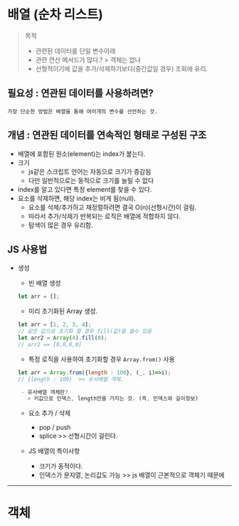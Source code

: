 # 배열 (순차 리스트)

> 목적
>
> - 관련된 데이터를 단일 변수아래
> - 관련 연산 메서드가 많다.? > 객체는 없나
> - 선형적이기에 값을 추가/삭제하기보다(중간값일 경우) 조회에 유리.

## 필요성 : 연관된 데이터를 사용하려면?

    가장 단순한 방법은 배열을 통해 여러개의 변수를 선언하는 것.

## 개념 : 연관된 데이터를 연속적인 형태로 구성된 구조

- 배열에 포함된 원소(element)는 index가 붙는다.
- 크기
  - js같은 스크립트 언어는 자동으로 크기가 증감됨
  - 다만 일반적으로는 동적으로 크기를 늘릴 수 없다
- index를 알고 있다면 특정 element를 찾을 수 있다.
- 요소를 삭제하면, 해당 index는 비게 됨(null).
  - 요소를 삭제/추가하고 재정렬하려면 결국 O(n)(선형시간)이 걸림.
  - 따라서 추가/삭제가 반복되는 로직은 배열에 적합하지 않다.
  - 탐색이 많은 경우 유리함.

## JS 사용법

- 생성

  - 빈 배열 생성

  ```javascript
  let arr = [];
  ```

  - 미리 초기화된 Array 생성.

  ```javascript
  let arr = [1, 2, 3, 4];
  // 같은 값으로 초기화 할 경우 fill(값)을 쓸수 있음
  let arr2 = Array(4).fill(0);
  // arr2 == [0,0,0,0]
  ```

  - 특정 로직을 사용하여 초기화할 경우 `Array.from()` 사용

  ```javascript
  let arr = Array.from({length : 100}, (_, i)=>i);
  // {length : 100}  >> 유사배열 객체.

   - 유사배열 객체란?
     > 키값으로 인덱스, length만을 가지는 것. (즉, 인덱스와 길이정보)
  ```

  - 요소 추가 / 삭제

    - pop / push
    - splice >> 선형시간이 걸린다.

  - JS 배열의 특이사항
    - 크기가 동적이다.
    - 인덱스가 문자열, 논리값도 가능 >> js 배열이 근본적으로 객체기 때문에

---

# 객체
